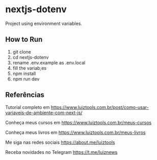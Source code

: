 # nextjs-dotenv
Project using environment variables.

## How to Run
1. git clone
2. cd nextjs-dotenv
3. rename .env.example as .env.local
4. fill the variab;es
5. npm install
6. npm run dev

## Referências

Tutorial completo em https://www.luiztools.com.br/post/como-usar-variaveis-de-ambiente-com-next-js/

Conheça meus cursos em https://www.luiztools.com.br/meus-cursos

Conheça meus livros em https://www.luiztools.com.br/meus-livros

Me siga nas redes sociais https://about.me/luiztools

Receba novidades no Telegram https://t.me/luiznews
